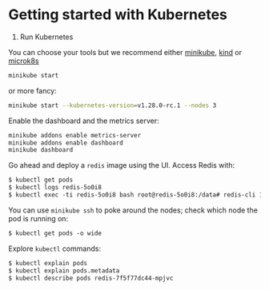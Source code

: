 # Getting started with Kubernetes

1. Run Kubernetes

You can choose your tools but we recommend either [minikube](https://github.com/kubernetes/minikube), [kind](https://kind.sigs.k8s.io) or [microk8s](https://microk8s.io)

```bash
minikube start
```

or more fancy:

```bash
minikube start --kubernetes-version=v1.28.0-rc.1 --nodes 3
```

Enable the dashboard and the metrics server:

```bash
minikube addons enable metrics-server
minikube addons enable dashboard
minikube dashboard
```

Go ahead and deploy a `redis` image using the UI. Access Redis with:

```bash
$ kubectl get pods
$ kubectl logs redis‐5o0i8
$ kubectl exec ‐ti redis‐5o0i8 bash root@redis‐5o0i8:/data# redis‐cli 127.0.0.1:6379>
```

You can use `minikube ssh` to poke around the nodes; check which node the pod is running on:

```bash
$ kubectl get pods ‐o wide
```

Explore `kubectl` commands:

```bash
$ kubectl explain pods
$ kubectl explain pods.metadata
$ kubectl describe pods redis‐7f5f77dc44‐mpjvc
```

